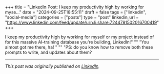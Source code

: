 +++
title = "LinkedIn Post: I keep my productivity high by working for myse..."
date = "2024-09-25T18:55:11"
draft = false
tags = ["linkedin", "social-media"]
categories = ["posts"]
type = "post"
linkedin_url = "https://www.linkedin.com/feed/update/urn:li:share:7244781502016700419"
+++

I keep my productivity high by working for myself or my project instead of for this massive AI-training database you're building, LinkedIn!"
""
"You almost got me there, ha! "
""
"PS: do you know how to remove both these prompts to write, and updates about them?

---

*This post was originally published on [LinkedIn](https://www.linkedin.com/in/adrianmoreno/recent-activity/all/).*